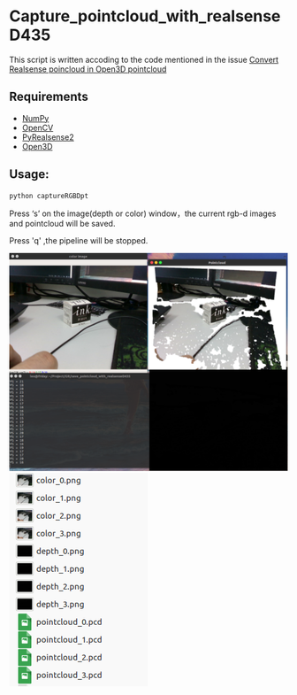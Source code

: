 # Capture_pointcloud_with_realsenseD435
This script is written accoding to the code mentioned in the issue [Convert Realsense poincloud in Open3D pointcloud](https://github.com/IntelVCL/Open3D/issues/473)

## Requirements
* [NumPy](https://pypi.org/project/numpy/)
* [OpenCV](https://pypi.org/project/opencv-python/)
* [PyRealsense2](https://pypi.org/project/pyrealsense2/)
* [Open3D](https://github.com/IntelVCL/Open3D)


## Usage:
```python
python captureRGBDpt
```

Press ‘s’ on the image(depth or color) window，the current rgb-d images and pointcloud will be saved.

Press 'q' ,the pipeline will be stopped.

![result](doc/result1.png)
![result](doc/result2.png)

 
